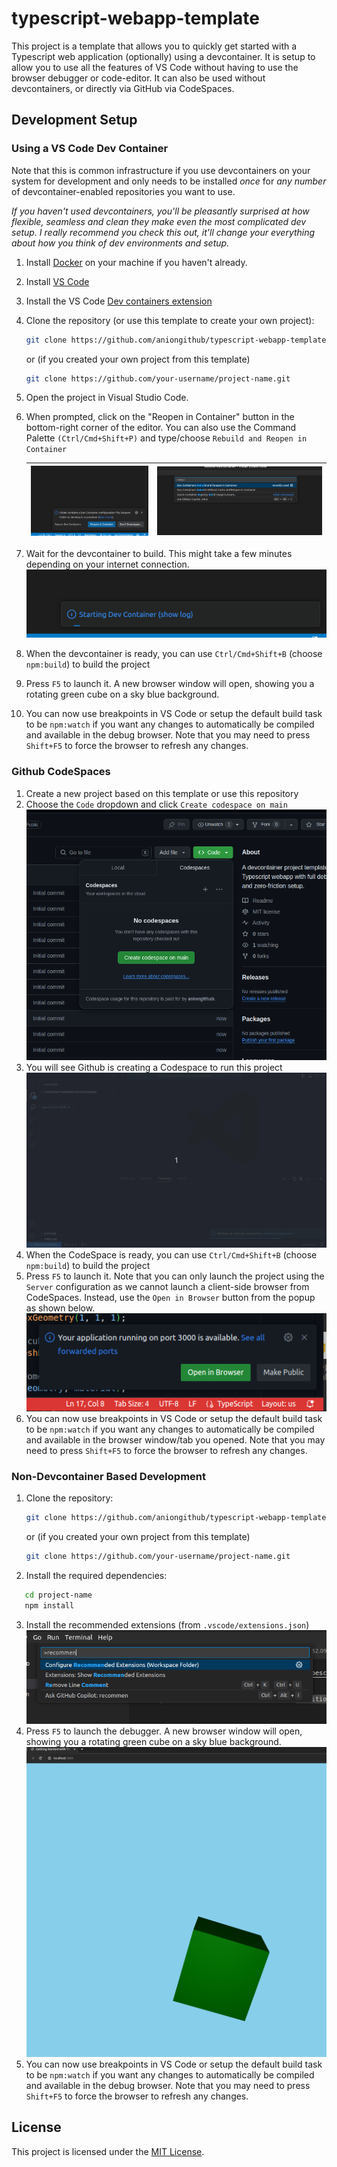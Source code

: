 # typescript-webapp-template

This project is a template that allows you to quickly get started with a Typescript web application (optionally) using a devcontainer. It is setup to allow you to use all the features of VS Code without having to use the browser debugger or code-editor. It can also be used without devcontainers, or directly via GitHub via CodeSpaces.

## Development Setup

### Using a VS Code Dev Container

Note that this is common infrastructure if you use devcontainers on your system for development and only needs to be installed *once* for *any number* of devcontainer-enabled repositories you want to use.

*If you haven't used devcontainers,  you'll be pleasantly surprised at how flexible, seamless and clean they make even the most complicated dev setup. I really recommend you check this out, it'll change your everything about how you think of dev environments and setup.*

1. Install [Docker](https://www.docker.com/get-started) on your machine if you haven't already.
2. Install [VS Code](https://code.visualstudio.com/download "Install VS Code")
3. Install the VS Code [Dev containers extension](https://marketplace.visualstudio.com/items?itemName=ms-vscode-remote.remote-containers)
4. Clone the repository (or use this template to create your own project):

   ```bash
   git clone https://github.com/aniongithub/typescript-webapp-template.git
   ```

   or (if you created your own project from this template)

   ```bash
   git clone https://github.com/your-username/project-name.git
   ```
5. Open the project in Visual Studio Code.
6. When prompted, click on the "Reopen in Container" button in the bottom-right corner of the editor. You can also use the Command Palette `(Ctrl/Cmd+Shift+P)` and type/choose `Rebuild and Reopen in Container `

   | ![1716436031338](image/README/1716436031338.png) | ![1716441426560](image/README/1716435968856.png) |
   | ---------------------------------------------- | ---------------------------------------------- |
7. Wait for the devcontainer to build. This might take a few minutes depending on your internet connection.
   ![1716436169967](image/README/1716436169967.png)
8. When the devcontainer is ready, you can use `Ctrl/Cmd+Shift+B` (choose `npm:build`) to build the project
9. Press `F5` to launch it. A new browser window will open, showing you a rotating green cube on a sky blue background.
10. You can now use breakpoints in VS Code or setup the default build task to be `npm:watch` if you want any changes to automatically be compiled and available in the debug browser. Note that you may need to press `Shift+F5` to force the browser to refresh any changes.

### Github CodeSpaces

1. Create a new project based on this template or use this repository
2. Choose the `Code` dropdown and click `Create codespace on main`
   ![1716440722277](image/README/1716440722277.png)
3. You will see Github is creating a Codespace to run this project
   ![1716440931112](image/README/1716440931112.png)
4. When the CodeSpace is ready, you can use `Ctrl/Cmd+Shift+B` (choose `npm:build`) to build the project
5. Press `F5` to launch it. Note that you can only launch the project using the `Server` configuration as we cannot launch a client-side browser from CodeSpaces. Instead, use the `Open in Browser` button from the popup as shown below.
   ![1716441062199](image/README/1716441062199.png)
6. You can now use breakpoints in VS Code or setup the default build task to be `npm:watch` if you want any changes to automatically be compiled and available in the browser window/tab you opened. Note that you may need to press `Shift+F5` to force the browser to refresh any changes.

### Non-Devcontainer Based Development

1. Clone the repository:

   ```bash
   git clone https://github.com/aniongithub/typescript-webapp-template.git
   ```

   or (if you created your own project from this template)

   ```bash
   git clone https://github.com/your-username/project-name.git
   ```
2. Install the required dependencies:

```bash
   cd project-name
   npm install
```

3. Install the recommended extensions (from `.vscode/extensions.json`)
   ![1716437904187](image/README/1716437904187.png)
4. Press `F5` to launch the debugger. A new browser window will open, showing you a rotating green cube on a sky blue background.
   ![1716439109216](image/README/1716439109216.png)
5. You can now use breakpoints in VS Code or setup the default build task to be `npm:watch` if you want any changes to automatically be compiled and available in the debug browser. Note that you may need to press `Shift+F5` to force the browser to refresh any changes.

## License

This project is licensed under the [MIT License](LICENSE).
